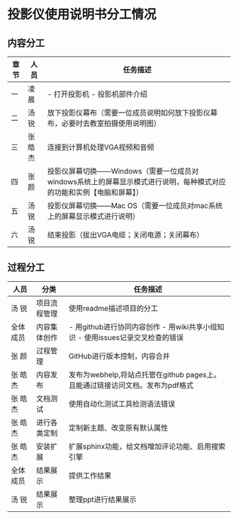 # 投影仪使用说明书分工情况

## 内容分工
|章节|人员|任务描述|
|  ----  | ----  | ----  |
|一|凌   晨|- 打开投影机 - 投影机部件介绍|
|二|汤   锐|放下投影仪幕布（需要一位成员说明如何放下投影仪幕布，必要时去教室拍摄使用说明图）|
|三|张皓杰|连接到计算机处理VGA视频和音频|
|四|张   颜|投影仪屏幕切换——Windows（需要一位成员对windows系统上的屏幕显示模式进行说明，每种模式对应的功能和实例【电脑和屏幕】）|
|五|汤   锐|投影仪屏幕切换——Mac OS（需要一位成员对mac系统上的屏幕显示模式进行说明）|
|六|汤   锐|结束投影（拔出VGA电缆；关闭电源；关闭幕布）|

## 过程分工

|人员|分类|任务描述|
|  ----  | ----  | ----  |
|汤    锐|项目流程管理|使用readme描述项目的分工|
|全体成员|内容集体创作|- 用github进行协同内容创作 - 用wiki共享小组知识 - 使用issues记录交叉检查的错误|
|张    颜|过程管理|GitHub进行版本控制，内容合并|
|张 皓 杰|内容发布|发布为webhelp,将站点托管在github pages上。且能通过链接访问文档。发布为pdf格式|
|张 皓 杰|文档测试|使用自动化测试工具检测语法错误|
|张 皓 杰|进行各类定制|定制新主题、改变原有默认属性|
|张 皓 杰|安装扩展|扩展sphinx功能，给文档增加评论功能、启用搜索引擎|
|全体成员|结果展示|提供工作结果|
|汤   锐|结果展示|整理ppt进行结果展示|

